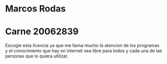 # Marcos Rodas
# Carne 20062839

Escogie esta licencia ya que me llama mucho la atencion
de los programas y el conocimiento que hay en internet
sea libre para todos y cada una de las personas que lo 
quiera utilizar.
